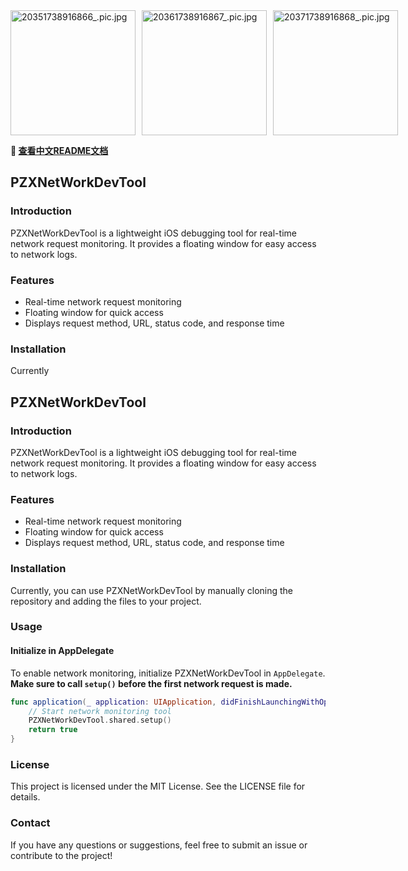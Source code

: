 <div style="display: flex;">
  <img src="https://upload-images.jianshu.io/upload_images/19409325-519689bc90ffc96a.jpg?imageMogr2/auto-orient/strip%7CimageView2/2/w/1240" width="200" alt="20351738916866_.pic.jpg" style="margin-right: 10px;">
  <img src="https://upload-images.jianshu.io/upload_images/19409325-98fcb7203098aa18.jpg?imageMogr2/auto-orient/strip%7CimageView2/2/w/1240" width="200" alt="20361738916867_.pic.jpg" style="margin-right: 10px;">
  <img src="https://upload-images.jianshu.io/upload_images/19409325-b9f61f7525c69d9b.jpg?imageMogr2/auto-orient/strip%7CimageView2/2/w/1240" width="200" alt="20371738916868_.pic.jpg">
</div>

**📖 [查看中文README文档](https://github.com/PZXforXcode/PZXNetWorkDevTool/blob/main/README_CN.md)**

## PZXNetWorkDevTool

### Introduction

PZXNetWorkDevTool is a lightweight iOS debugging tool for real-time network request monitoring. It provides a floating window for easy access to network logs.

### Features

- Real-time network request monitoring
- Floating window for quick access
- Displays request method, URL, status code, and response time

### Installation

Currently

## PZXNetWorkDevTool

### Introduction

PZXNetWorkDevTool is a lightweight iOS debugging tool for real-time network request monitoring. It provides a floating window for easy access to network logs.

### Features

- Real-time network request monitoring
- Floating window for quick access
- Displays request method, URL, status code, and response time

### Installation

Currently, you can use PZXNetWorkDevTool by manually cloning the repository and adding the files to your project.

### Usage

#### Initialize in AppDelegate

To enable network monitoring, initialize PZXNetWorkDevTool in `AppDelegate`. **Make sure to call `setup()` before the first network request is made.**

```swift
func application(_ application: UIApplication, didFinishLaunchingWithOptions launchOptions: [UIApplication.LaunchOptionsKey: Any]?) -> Bool {
    // Start network monitoring tool
    PZXNetWorkDevTool.shared.setup()
    return true
}
```

### License

This project is licensed under the MIT License. See the LICENSE file for details.

### Contact

If you have any questions or suggestions, feel free to submit an issue or contribute to the project!

